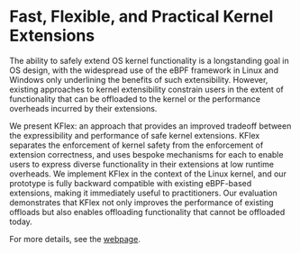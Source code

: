 # Fast, Flexible, and Practical Kernel Extensions

The ability to safely extend OS kernel functionality is a longstanding goal in
OS design, with the widespread use of the eBPF framework in Linux and Windows
only underlining the benefits of such extensibility. However, existing
approaches to kernel extensibility constrain users in the extent of
functionality that can be offloaded to the kernel or the performance overheads
incurred by their extensions.

We present KFlex: an approach that provides an improved tradeoff between the
expressibility and performance of safe kernel extensions. KFlex separates the
enforcement of kernel safety from the enforcement of extension correctness, and
uses bespoke mechanisms for each to enable users to express diverse
functionality in their extensions at low runtime overheads. We implement KFlex
in the context of the Linux kernel, and our prototype is fully backward
compatible with existing eBPF-based extensions, making it immediately useful to
practitioners. Our evaluation demonstrates that KFlex not only improves the
performance of existing offloads but also enables offloading functionality that
cannot be offloaded today.

For more details, see the [webpage](https://rs3lab.github.io/KFlex).
